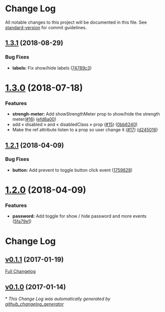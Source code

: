 # Change Log

All notable changes to this project will be documented in this file. See [standard-version](https://github.com/conventional-changelog/standard-version) for commit guidelines.

<a name="1.3.1"></a>
## [1.3.1](https://github.com/apertureless/vue-password-strength-meter/compare/v1.3.0...v1.3.1) (2018-08-29)


### Bug Fixes

* **labels:** Fix show/hide labels ([74789c3](https://github.com/apertureless/vue-password-strength-meter/commit/74789c3))



<a name="1.3.0"></a>
# [1.3.0](https://github.com/apertureless/vue-password-strength-meter/compare/v1.2.1...v1.3.0) (2018-07-18)


### Features

* **strengh-meter:** Add showStrengthMeter prop to show/hide the strength meter([#16](https://github.com/apertureless/vue-password-strength-meter/issues/16)) ([efd8a00](https://github.com/apertureless/vue-password-strength-meter/commit/efd8a00))
* add « disabled » and « disabledClass » prop ([#15](https://github.com/apertureless/vue-password-strength-meter/issues/15)) ([0bb6240](https://github.com/apertureless/vue-password-strength-meter/commit/0bb6240))
* Make the ref attribute listen to a prop so user change it  ([#17](https://github.com/apertureless/vue-password-strength-meter/issues/17)) ([d245016](https://github.com/apertureless/vue-password-strength-meter/commit/d245016))



<a name="1.2.1"></a>
## [1.2.1](https://github.com/apertureless/vue-password-strength-meter/compare/v1.2.0...v1.2.1) (2018-04-09)


### Bug Fixes

* **button:** Add prevent to toggle button click event ([1759628](https://github.com/apertureless/vue-password-strength-meter/commit/1759628))



<a name="1.2.0"></a>
# [1.2.0](https://github.com/apertureless/vue-password-strength-meter/compare/v1.1.1...v1.2.0) (2018-04-09)


### Features

* **password:** Add toggle for show / hide password and more events ([5fa79e1](https://github.com/apertureless/vue-password-strength-meter/commit/5fa79e1))



# Change Log

## [v0.1.1](https://github.com/apertureless/vue-password-strength-meter/tree/v0.1.1) (2017-01-19)
[Full Changelog](https://github.com/apertureless/vue-password-strength-meter/compare/v0.1.0...v0.1.1)

## [v0.1.0](https://github.com/apertureless/vue-password-strength-meter/tree/v0.1.0) (2017-01-14)


\* *This Change Log was automatically generated by [github_changelog_generator](https://github.com/skywinder/Github-Changelog-Generator)*